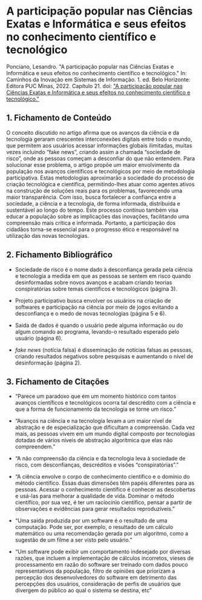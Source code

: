 # A participação popular nas Ciências Exatas e Informática e seus efeitos no conhecimento científico e tecnológico 


Ponciano, Lesandro. "A participação popular nas Ciências Exatas e Informática e seus efeitos no conhecimento científico e tecnológico." In: Caminhos da Inovação em Sistemas de Informação. 1. ed. Belo Horizonte: Editora PUC Minas, 2022. Capítulo 21. doi: ["A participação popular nas Ciências Exatas e Informática e seus efeitos no conhecimento científico e tecnológico."]( https://lesandrop.github.io/site/papers/LesandroPonciano-EbookPUCMinas-Cap%C3%ADtulo21-2022.pdf)
## 1. Fichamento de Conteúdo

O conceito discutido no artigo afirma que os avanços da ciência e da tecnologia geraram crescentes interconexões digitais entre todo o mundo, que permitem aos usuários acessar informações globais ilimitadas, muitas vezes incluindo “fake news”, criando assim a chamada “sociedade de risco”, onde as pessoas começam a desconfiar do que não entendem. Para solucionar esse problema, o artigo propõe um maior envolvimento da população nos avanços científicos e tecnológicos por meio de metodologia participativa. Estas metodologias aproximarão a sociedade do processo de criação tecnológica e científica, permitindo-lhes atuar como agentes ativos na construção de soluções reais para os problemas, favorecendo uma maior transparência. Com isso, busca fortalecer a confiança entre a sociedade, a ciência e a tecnologia, de forma informada, distribuída e sustentável ao longo do tempo. Este processo contínuo também visa educar a população sobre as implicações das inovações, facilitando uma compreensão mais crítica e informada. Portanto, a participação dos cidadãos torna-se essencial para o progresso ético e responsável na utilização das novas tecnologias.

## 2. Fichamento Bibliográfico 

* Sociedade de risco é o nome dado à desconfiança gerada pela ciência e tecnologia a medida em que as pessoas se sentem em risco quando desinformadas sobre novos avanços e acabam criando teorias conspiratórias sobre temas científicos e tecnológicos (página 3). 

* Projeto participativo busca envolver os usuários na criação de softwares e participação na ciência por meio de jogos evitando a desconfiança e o medo de novas tecnologias (página 5 e 6). 

* Saida de dados é quando o usuário pede alguma informação ou do algum comando ao programa, levando-o resultado esperado pelo usuário (página 6). 

* _fake news_ (notícia falsa) é disseminação de notícias falsas as pessoas, criando resultados negativos sobre pesquisas e aumentando o nível de desinformação (página 2).  

## 3. Fichamento de Citações 


* “Parece um paradoxo que em um momento histórico com tantos avanços científicos e tecnológicos ocorra tal descrédito com a ciência e que a forma de funcionamento da tecnologia se torne um risco.” 

* “Avanços na ciência e na tecnologia levam a um maior nível de abstração e de especialização que dificultam a compreensão. Cada vez mais, as pessoas vivem em um mundo digital composto por tecnologias dotadas de vários níveis de abstração algorítmica que elas não compreendem.” 

* “A não compreensão da ciência e da tecnologia leva à sociedade de risco, com desconfianças, descréditos e visões “conspiratórias”.” 

* “A ciência envolve o corpo de conhecimento científico e o domínio do método científico. Essas duas dimensões têm papéis diferentes para as pessoas. Acessar o conhecimento científico é conhecer as descobertas e usá-las para melhorar a qualidade de vida. Dominar o método científico, por sua vez, é ter um raciocínio científico, pensar a partir de observações e evidências para gerar resultados reproduzíveis.” 

* “Uma saída produzida por um software é o resultado de uma computação. Pode ser, por exemplo, o resultado de um cálculo matemático ou uma recomendação gerada por um algoritmo, como a sugestão de um filme a ser visto pelo usuário.” 

* “Um software pode exibir um comportamento indesejado por diversas razões, que incluem a implementação de cálculos incorretos, vieses de processamento em razão do software ser treinado com dados pouco representativos da população, filtro de opiniões que priorizam a percepção dos desenvolvedores do software em detrimento das percepções dos usuários, consideração de perfis de usuários que divergem do público ao qual o sistema se destina, etc” 
